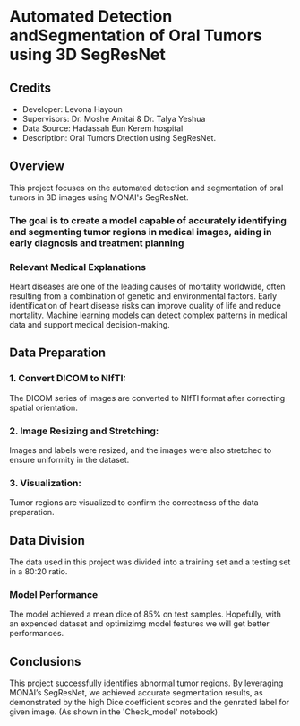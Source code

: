 # Automated Detection andSegmentation of Oral Tumors using 3D SegResNet 

## Credits
- Developer: Levona Hayoun
- Supervisors: Dr. Moshe Amitai & Dr. Talya Yeshua
- Data Source: Hadassah Eun Kerem hospital
- Description: Oral Tumors Dtection using SegResNet.

## Overview
This project focuses on the automated detection and segmentation of oral tumors in 3D images using MONAI's SegResNet. 

### The goal is to create a model capable of accurately identifying and segmenting tumor regions in medical images, aiding in early diagnosis and treatment planning

### Relevant Medical Explanations
Heart diseases are one of the leading causes of mortality worldwide, often resulting from a combination of genetic and environmental factors. Early identification of heart disease risks can improve quality of life and reduce mortality. Machine learning models can detect complex patterns in medical data and support medical decision-making.

## Data Preparation
### 1. Convert DICOM to NIfTI: 
The DICOM series of images are converted to NIfTI format after correcting spatial orientation.
### 2. Image Resizing and Stretching:
Images and labels were resized, and the images were also stretched to ensure uniformity in the dataset.
### 3. Visualization:
Tumor regions are visualized to confirm the correctness of the data preparation.

## Data Division
The data used in this project was divided into a training set and a testing set in a 80:20 ratio.

### Model Performance
The model achieved a mean dice of 85% on test samples. Hopefully, with an expended dataset and optimizimg model features we will get better performances.

## Conclusions
This project successfully identifies abnormal tumor regions. By leveraging MONAI’s SegResNet, we achieved accurate segmentation results, as demonstrated by the high Dice coefficient scores and the genrated label for given image. (As shown in the 'Check_model' notebook)
